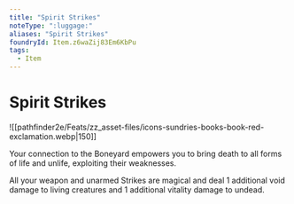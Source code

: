 ```yaml
---
title: "Spirit Strikes"
noteType: ":luggage:"
aliases: "Spirit Strikes"
foundryId: Item.z6waZij83Em6KbPu
tags:
  - Item
---
```


# Spirit Strikes
![[pathfinder2e/Feats/zz_asset-files/icons-sundries-books-book-red-exclamation.webp|150]]

Your connection to the Boneyard empowers you to bring death to all forms of life and unlife, exploiting their weaknesses.

All your weapon and unarmed Strikes are magical and deal 1 additional void damage to living creatures and 1 additional vitality damage to undead.
